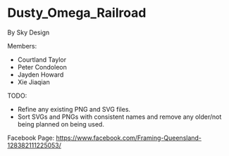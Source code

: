 # Dusty_Omega_Railroad
By Sky Design

Members:
- Courtland Taylor
- Peter Condoleon
- Jayden Howard
- Xie Jiaqian

TODO:
- Refine any existing PNG and SVG files.
- Sort SVGs and PNGs with consistent names and remove any older/not being
  planned on being used.

Facebook Page: https://www.facebook.com/Framing-Queensland-128382111225053/
